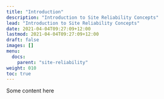 ```yaml
---
title: "Introduction"
description: "Introduction to Site Reliability Concepts"
lead: "Introduction to Site Reliability Concepts"
date: 2021-04-04T09:27:09+12:00
lastmod: 2021-04-04T09:27:09+12:00
draft: false
images: []
menu: 
  docs:
    parent: "site-reliability"
weight: 010
toc: true
---
```


Some content here

